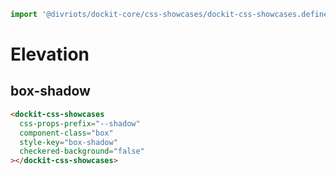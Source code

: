 ```js script
import '@divriots/dockit-core/css-showcases/dockit-css-showcases.define.js';
```

# Elevation

## box-shadow

```html story
<dockit-css-showcases
  css-props-prefix="--shadow"
  component-class="box"
  style-key="box-shadow"
  checkered-background="false"
></dockit-css-showcases>
```

